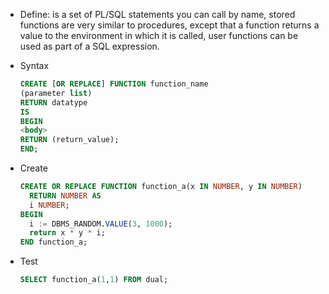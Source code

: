 * Define: is a set of PL/SQL statements you can call by name, stored functions are very similar to procedures, except that a function returns a value to the environment in which it is called, user functions can be used as part of a SQL expression.

* Syntax
  ```sql
  CREATE [OR REPLACE] FUNCTION function_name
  (parameter list)
  RETURN datatype
  IS
  BEGIN
  <body>
  RETURN (return_value);
  END;
  ```

* Create
  ```sql
  CREATE OR REPLACE FUNCTION function_a(x IN NUMBER, y IN NUMBER)
    RETURN NUMBER AS
    i NUMBER;
  BEGIN
    i := DBMS_RANDOM.VALUE(3, 1000);
    return x * y * i;
  END function_a;
  ```

* Test
  ```sql
  SELECT function_a(1,1) FROM dual;
  ```